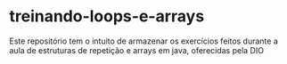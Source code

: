 # treinando-loops-e-arrays
Este repositório tem o intuito de armazenar os exercícios feitos durante a aula de estruturas de repetição e arrays em java, oferecidas pela DIO
